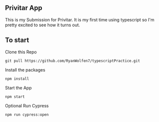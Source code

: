 ## Privitar App

This is my Submission for Privitar. It is my first time using typescript so I'm pretty excited to see how it turns out. 

## To start

Clone this Repo

    git pull https://github.com/RyanWolfen7/typescriptPractice.git

Install the packages

    npm install

Start the App

    npm start

Optional Run Cypress

    npm run cypress:open
